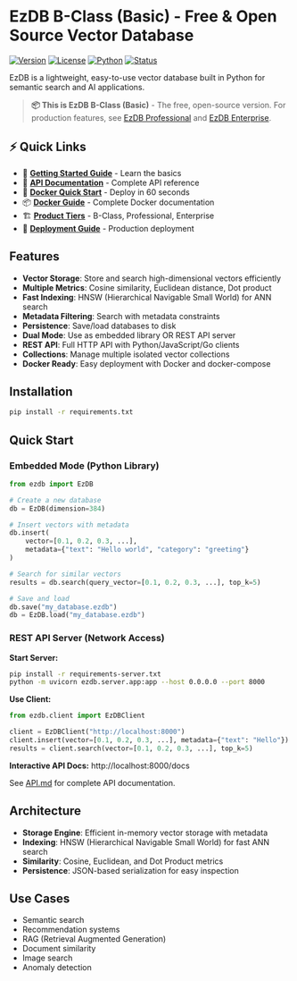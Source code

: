 # EzDB B-Class (Basic) - Free & Open Source Vector Database

[![Version](https://img.shields.io/badge/version-1.0.0-blue.svg)](https://github.com/yourusername/ezdb)
[![License](https://img.shields.io/badge/license-MIT-green.svg)](LICENSE)
[![Python](https://img.shields.io/badge/python-3.8+-blue.svg)](https://www.python.org/downloads/)
[![Status](https://img.shields.io/badge/status-stable-brightgreen.svg)](PRODUCT_TIERS.md)

EzDB is a lightweight, easy-to-use vector database built in Python for semantic search and AI applications.

> **📦 This is EzDB B-Class (Basic)** - The free, open-source version.
> For production features, see [EzDB Professional](PRODUCT_TIERS.md#-ezdb-professional-class) and [EzDB Enterprise](PRODUCT_TIERS.md#-ezdb-enterprise-class).

## ⚡ Quick Links

- 📖 **[Getting Started Guide](GETTING_STARTED.md)** - Learn the basics
- 🚀 **[API Documentation](API.md)** - Complete API reference
- 🐳 **[Docker Quick Start](DOCKER_QUICKSTART.md)** - Deploy in 60 seconds
- 📦 **[Docker Guide](DOCKER.md)** - Complete Docker documentation
- 🏗️ **[Product Tiers](PRODUCT_TIERS.md)** - B-Class, Professional, Enterprise
- 🚀 **[Deployment Guide](DEPLOYMENT.md)** - Production deployment

## Features

- **Vector Storage**: Store and search high-dimensional vectors efficiently
- **Multiple Metrics**: Cosine similarity, Euclidean distance, Dot product
- **Fast Indexing**: HNSW (Hierarchical Navigable Small World) for ANN search
- **Metadata Filtering**: Search with metadata constraints
- **Persistence**: Save/load databases to disk
- **Dual Mode**: Use as embedded library OR REST API server
- **REST API**: Full HTTP API with Python/JavaScript/Go clients
- **Collections**: Manage multiple isolated vector collections
- **Docker Ready**: Easy deployment with Docker and docker-compose

## Installation

```bash
pip install -r requirements.txt
```

## Quick Start

### Embedded Mode (Python Library)

```python
from ezdb import EzDB

# Create a new database
db = EzDB(dimension=384)

# Insert vectors with metadata
db.insert(
    vector=[0.1, 0.2, 0.3, ...],
    metadata={"text": "Hello world", "category": "greeting"}
)

# Search for similar vectors
results = db.search(query_vector=[0.1, 0.2, 0.3, ...], top_k=5)

# Save and load
db.save("my_database.ezdb")
db = EzDB.load("my_database.ezdb")
```

### REST API Server (Network Access)

**Start Server:**
```bash
pip install -r requirements-server.txt
python -m uvicorn ezdb.server.app:app --host 0.0.0.0 --port 8000
```

**Use Client:**
```python
from ezdb.client import EzDBClient

client = EzDBClient("http://localhost:8000")
client.insert(vector=[0.1, 0.2, 0.3, ...], metadata={"text": "Hello"})
results = client.search(vector=[0.1, 0.2, 0.3, ...], top_k=5)
```

**Interactive API Docs:** http://localhost:8000/docs

See [API.md](API.md) for complete API documentation.

## Architecture

- **Storage Engine**: Efficient in-memory vector storage with metadata
- **Indexing**: HNSW (Hierarchical Navigable Small World) for fast ANN search
- **Similarity**: Cosine, Euclidean, and Dot Product metrics
- **Persistence**: JSON-based serialization for easy inspection

## Use Cases

- Semantic search
- Recommendation systems
- RAG (Retrieval Augmented Generation)
- Document similarity
- Image search
- Anomaly detection

